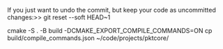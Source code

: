 If you just want to undo the commit, but keep your code as uncommitted changes:>> git reset --soft HEAD~1

cmake -S . -B build -DCMAKE_EXPORT_COMPILE_COMMANDS=ON
cp build/compile_commands.json ~/code/projects/pktcore/
